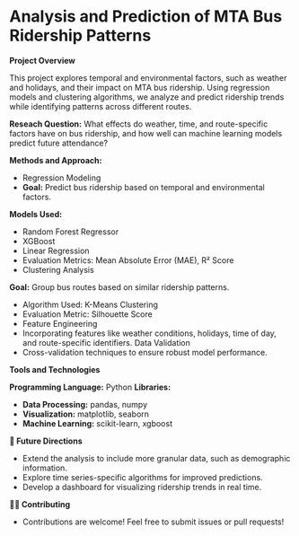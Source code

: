 # Analysis and Prediction of MTA Bus Ridership Patterns

<strong>Project Overview</strong>

This project explores temporal and environmental factors, such as weather and holidays, and their impact on MTA bus ridership. Using regression models and clustering algorithms, we 
analyze and predict ridership trends while identifying patterns across different routes.

<strong>Reseach Question:</strong>
What effects do weather, time, and route-specific factors have on bus ridership, and how well can machine learning models predict future attendance?

<strong>Methods and Approach: </strong>
- Regression Modeling
- <strong>Goal:</strong> Predict bus ridership based on temporal and environmental factors.

<strong>Models Used:</strong>
- Random Forest Regressor
- XGBoost
- Linear Regression
- Evaluation Metrics: Mean Absolute Error (MAE), R² Score
- Clustering Analysis

<strong>Goal:</strong> Group bus routes based on similar ridership patterns.
- Algorithm Used: K-Means Clustering
- Evaluation Metric: Silhouette Score
- Feature Engineering
- Incorporating features like weather conditions, holidays, time of day, and route-specific identifiers.
Data Validation
- Cross-validation techniques to ensure robust model performance.

<strong>Tools and Technologies</strong>

<strong>Programming Language:</strong> Python
<strong>Libraries:</strong> 
- <strong>Data Processing:</strong> pandas, numpy
- <strong>Visualization:</strong> matplotlib, seaborn
- <strong>Machine Learning:</strong> scikit-learn, xgboost

<strong>🔮 Future Directions </strong>
<br>
- Extend the analysis to include more granular data, such as demographic information.
- Explore time series-specific algorithms for improved predictions.
- Develop a dashboard for visualizing ridership trends in real time.

<strong> 🤝🏾 Contributing</strong>
<br>
- Contributions are welcome! Feel free to submit issues or pull requests! 
